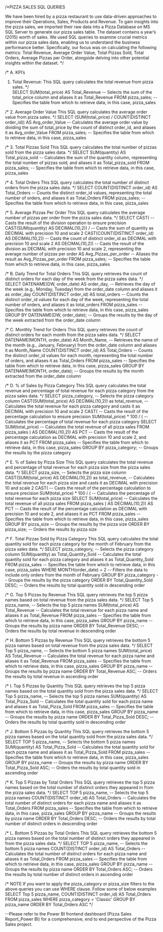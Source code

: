 /*PIZZA SALES SQL QUERIES

We have been hired by a pizza restaurant to use data-driven approaches to improve their Operations, Sales, Products and Revenue.
To gain insights into the pizza sales, we imported their raw data into a Pizza Database on MS SQL Server to generate our pizza 
sales table. The dataset contains a year’s (2015) worth of sales.
We used SQL queries to examine crucial metrics within our pizza sales data, enabling us to understand the business performance better. 
Specifically, our focus was on calculating the following metrics: Total Revenue, Average Order Value, Total Pizzas Sold, Total Orders, 
Average Pizzas per Order, alongside delving into other potential insights within the dataset. */

/*
A. KPI’s

1. Total Revenue:
This SQL query calculates the total revenue from pizza sales.
*/                
SELECT 
    SUM(total_price) AS Total_Revenue    -- Selects the sum of the total_price column and aliases it as Total_Revenue
FROM 
    pizza_sales;  -- Specifies the table from which to retrieve data, in this case, pizza_sales

/*
2. Average Order Value
This SQL query calculates the average order value from pizza sales. */
SELECT 
    (SUM(total_price) / COUNT(DISTINCT order_id)) AS Avg_order_Value  -- Calculates the average order value by 
    dividing the sum of total_price by the count of distinct order_id, and aliases it as Avg_order_Value
FROM 
    pizza_sales;  -- Specifies the table from which to retrieve data, in this case, pizza_sales


/*
3. Total Pizzas Sold
This SQL query calculates the total number of pizzas sold from the pizza sales data. */
SELECT 
    SUM(quantity) AS Total_pizza_sold   -- Calculates the sum of the quantity column, representing 
    the total number of pizzas sold, and aliases it as Total_pizza_sold
FROM 
    pizza_sales;  -- Specifies the table from which to retrieve data, in this case, pizza_sales
    

/*
4. Total Orders
This SQL query calculates the total number of distinct orders from the pizza sales data. */
SELECT 
    COUNT(DISTINCT order_id) AS Total_Orders   -- Counts the distinct order_id values, 
    representing the total number of orders, and aliases it as Total_Orders
FROM 
    pizza_sales;  -- Specifies the table from which to retrieve data, in this case, pizza_sales
    

/*
5. Average Pizzas Per Order
This SQL query calculates the average number of pizzas per order from the pizza sales data. */
SELECT 
    CAST( -- Casts the result of the division operation to ensure precision
        CAST(SUM(quantity) AS DECIMAL(10,2)) /  -- Casts the sum of quantity as DECIMAL with precision 10 and scale 2
        CAST(COUNT(DISTINCT order_id) AS DECIMAL(10,2))  -- Casts the count of distinct order_id as DECIMAL with precision 10 and scale 2
    AS DECIMAL(10,2))  -- Casts the result of the division as DECIMAL with precision 10 and scale 2, representing the average number of pizzas per order
AS Avg_Pizzas_per_order  -- Aliases the result as Avg_Pizzas_per_order
FROM
    pizza_sales;   -- Specifies the table from which to retrieve data, in this case, pizza_sales


/*
B. Daily Trend for Total Orders
This SQL query retrieves the count of distinct orders for each day of the week from the pizza sales data. */
SELECT 
    DATENAME(DW, order_date) AS order_day,  -- Retrieves the day of the week (e.g., Monday, Tuesday) from the order_date column and aliases it as order_day
    COUNT(DISTINCT order_id) AS total_orders  -- Counts the distinct order_id values for each day of the week, representing the total number of orders, and aliases it as total_orders
FROM 
    pizza_sales  -- Specifies the table from which to retrieve data, in this case, pizza_sales
GROUP BY 
    DATENAME(DW, order_date);  -- Groups the results by the day of the week extracted from the order_date column


/*
C. Monthly Trend for Orders
This SQL query retrieves the count of distinct orders for each month from the pizza sales data. */
SELECT 
    DATENAME(MONTH, order_date) AS Month_Name,  -- Retrieves the name of the month (e.g., January, February) from the order_date column and aliases it as Month_Name
    COUNT(DISTINCT order_id) AS Total_Orders  -- Counts the distinct order_id values for each month, representing the total number of orders, and aliases it as Total_Orders
FROM 
    pizza_sales  -- Specifies the table from which to retrieve data, in this case, pizza_sales
GROUP BY 
    DATENAME(MONTH, order_date);  -- Groups the results by the month extracted from the order_date column


/*
D. % of Sales by Pizza Category
This SQL query calculates the total revenue and percentage of total revenue for each pizza category from the pizza sales data. */
SELECT 
    pizza_category,  -- Selects the pizza category column
    CAST(SUM(total_price) AS DECIMAL(10,2)) as total_revenue,  -- Calculates the total revenue for each pizza category and casts it as DECIMAL with precision 10 and scale 2
    CAST( -- Casts the result of the percentage calculation to ensure precision
        SUM(total_price) * 100 / (  -- Calculates the percentage of total revenue for each pizza category
            SELECT SUM(total_price)  -- Calculates the total revenue of all pizza sales
            FROM pizza_sales
        ) 
    AS DECIMAL(10,2)) AS PCT  -- Casts the result of the percentage calculation as DECIMAL with precision 10 and scale 2, and aliases it as PCT
FROM 
    pizza_sales  -- Specifies the table from which to retrieve data, in this case, pizza_sales
GROUP BY 
    pizza_category;  -- Groups the results by the pizza category


/*
E. % of Sales by Pizza Size
This SQL query calculates the total revenue and percentage of total revenue for each pizza size from the pizza sales data. */
SELECT 
    pizza_size,  -- Selects the pizza size column
    CAST(SUM(total_price) AS DECIMAL(10,2)) as total_revenue,  -- Calculates the total revenue for each pizza size and casts it as DECIMAL with precision 10 and scale 2
    CAST( -- Casts the result of the percentage calculation to ensure precision
        SUM(total_price) * 100 / ( -- Calculates the percentage of total revenue for each pizza size
            SELECT SUM(total_price) -- Calculates the total revenue of all pizza sales
            FROM pizza_sales
        ) 
    AS DECIMAL(10,2)) AS PCT  -- Casts the result of the percentage calculation as DECIMAL with precision 10 and scale 2, and aliases it as PCT
FROM 
    pizza_sales  -- Specifies the table from which to retrieve data, in this case, pizza_sales
GROUP BY 
    pizza_size  -- Groups the results by the pizza size
ORDER BY 
    pizza_size;  -- Orders the results by pizza size


/*
F. Total Pizzas Sold by Pizza Category
This SQL query calculates the total quantity sold for each pizza category for the month of February from the pizza sales data. */
SELECT 
    pizza_category,  -- Selects the pizza category column
    SUM(quantity) as Total_Quantity_Sold -- Calculates the total quantity sold for each pizza category and aliases it as Total_Quantity_Sold
FROM 
    pizza_sales  -- Specifies the table from which to retrieve data, in this case, pizza_sales
WHERE 
    MONTH(order_date) = 2  -- Filters the data to include only orders from the month of February
GROUP BY 
    pizza_category  -- Groups the results by the pizza category
ORDER BY 
    Total_Quantity_Sold DESC;  -- Orders the results by total quantity sold in descending order


/*
G. Top 5 Pizzas by Revenue
This SQL query retrieves the top 5 pizza names based on total revenue from the pizza sales data. */
SELECT 
    Top 5 pizza_name,  -- Selects the top 5 pizza names
    SUM(total_price) AS Total_Revenue  -- Calculates the total revenue for each pizza name and aliases it as Total_Revenue
FROM 
    pizza_sales  -- Specifies the table from which to retrieve data, in this case, pizza_sales
GROUP BY 
    pizza_name  -- Groups the results by pizza name
ORDER BY 
    Total_Revenue DESC;  -- Orders the results by total revenue in descending order


/*
H. Bottom 5 Pizzas by Revenue
This SQL query retrieves the bottom 5 pizza names based on total revenue from the pizza sales data. */
SELECT 
    Top 5 pizza_name,  -- Selects the bottom 5 pizza names
    SUM(total_price) AS Total_Revenue  -- Calculates the total revenue for each pizza name and aliases it as Total_Revenue
FROM 
    pizza_sales  -- Specifies the table from which to retrieve data, in this case, pizza_sales
GROUP BY 
    pizza_name  -- Groups the results by pizza name
ORDER BY 
    Total_Revenue ASC;  -- Orders the results by total revenue in ascending order


/*
I. Top 5 Pizzas by Quantity
This SQL query retrieves the top 5 pizza names based on the total quantity sold from the pizza sales data. */
SELECT 
    Top 5 pizza_name,  -- Selects the top 5 pizza names
    SUM(quantity) AS Total_Pizza_Sold  -- Calculates the total quantity sold for each pizza name and aliases it as Total_Pizza_Sold
FROM 
    pizza_sales  -- Specifies the table from which to retrieve data, in this case, pizza_sales
GROUP BY 
    pizza_name  -- Groups the results by pizza name
ORDER BY 
    Total_Pizza_Sold DESC;  -- Orders the results by total quantity sold in descending order


/*
J. Bottom 5 Pizzas by Quantity
This SQL query retrieves the bottom 5 pizza names based on the total quantity sold from the pizza sales data. */
SELECT 
    TOP 5 pizza_name,  -- Selects the bottom 5 pizza names
    SUM(quantity) AS Total_Pizza_Sold  -- Calculates the total quantity sold for each pizza name and aliases it as Total_Pizza_Sold
FROM 
    pizza_sales  -- Specifies the table from which to retrieve data, in this case, pizza_sales
GROUP BY 
    pizza_name  -- Groups the results by pizza name
ORDER BY 
    Total_Pizza_Sold ASC;  -- Orders the results by total quantity sold in ascending order


/*
K. Top 5 Pizzas by Total Orders
This SQL query retrieves the top 5 pizza names based on the total number of distinct orders they appeared in from the pizza sales data. */
SELECT 
    TOP 5 pizza_name,  -- Selects the top 5 pizza names
    COUNT(DISTINCT order_id) AS Total_Orders  -- Calculates the total number of distinct orders for each pizza name and aliases it as Total_Orders
FROM 
    pizza_sales  -- Specifies the table from which to retrieve data, in this case, pizza_sales
GROUP BY 
    pizza_name  -- Groups the results by pizza name
ORDER BY 
    Total_Orders DESC;  -- Orders the results by total number of distinct orders in descending order


/*
L. Bottom 5 Pizzas by Total Orders
This SQL query retrieves the bottom 5 pizza names based on the total number of distinct orders they appeared in from the pizza sales data. */
SELECT 
    TOP 5 pizza_name, -- Selects the bottom 5 pizza names
    COUNT(DISTINCT order_id) AS Total_Orders  -- Calculates the total number of distinct orders for each pizza name and aliases it as Total_Orders
FROM 
    pizza_sales  -- Specifies the table from which to retrieve data, in this case, pizza_sales
GROUP BY 
    pizza_name  -- Groups the results by pizza name
ORDER BY 
    Total_Orders ASC;  -- Orders the results by total number of distinct orders in ascending order


/*
NOTE
If you want to apply the pizza_category or pizza_size filters to the above queries you can use WHERE clause. Follow some of below examples
SELECT Top 5 pizza_name, COUNT(DISTINCT order_id) AS Total_Orders
FROM pizza_sales
WHERE pizza_category = 'Classic'
GROUP BY pizza_name
ORDER BY Total_Orders ASC */

--Please refer to the Power BI frontend dashboard (Pizza Sales Report_Power BI) for a comprehensive, end to end perspective of the Pizza Sales project.

